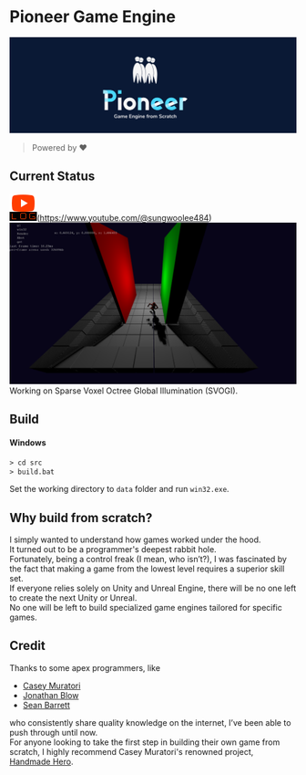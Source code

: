 # Pioneer Game Engine
![Pioneer](/data/branding/pioneer_banner.png "Pioneer")

> Powered by ❤️

## Current Status
![Youtube](/data/branding/youtube_icon.png "Youtube")(https://www.youtube.com/@sungwoolee484)
![Status](/data/branding/status.png "Status")  
Working on Sparse Voxel Octree Global Illumination (SVOGI).

## Build
#### Windows
``` console
> cd src
> build.bat
```
Set the working directory to <code>data</code> folder and run <code>win32.exe</code>.


## Why build from scratch?
I simply wanted to understand how games worked under the hood.  
It turned out to be a programmer's deepest rabbit hole.  
Fortunately, being a control freak (I mean, who isn’t?), I was fascinated by the fact that making a game from the lowest level requires a superior skill set.  
If everyone relies solely on Unity and Unreal Engine, there will be no one left to create the next Unity or Unreal.  
No one will be left to build specialized game engines tailored for specific games.  



## Credit
Thanks to some apex programmers, like  
- [Casey Muratori](https://x.com/cmuratori)
- [Jonathan Blow](https://x.com/Jonathan_Blow)
- [Sean Barrett](https://nothings.org/)

who consistently share quality knowledge on the internet, I’ve been able to push through until now.  
For anyone looking to take the first step in building their own game from scratch, I highly recommend Casey Muratori's renowned project, [Handmade Hero](https://guide.handmadehero.org/code/#).
